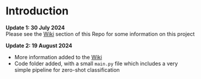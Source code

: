 # Introduction

**Update 1: 30 July 2024**     
Please see the [Wiki](https://github.com/ofithcheallaigh/orchid_hammer/wiki) section of this Repo for some information on this project 

**Update 2: 19 August 2024**
- More information added to the [Wiki](https://github.com/ofithcheallaigh/orchid_hammer/wiki)
- Code folder added, with a small `main.py` file which includes a very simple pipeline for zero-shot classification
